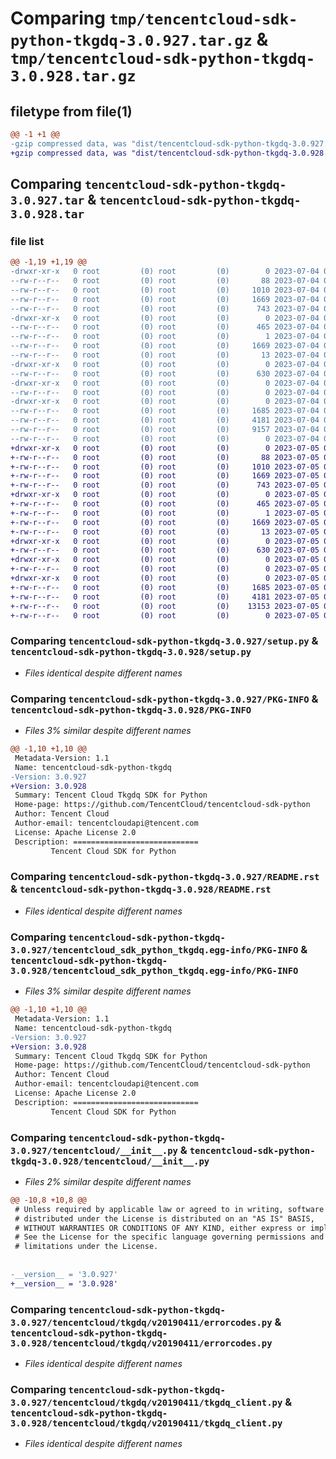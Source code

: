# Comparing `tmp/tencentcloud-sdk-python-tkgdq-3.0.927.tar.gz` & `tmp/tencentcloud-sdk-python-tkgdq-3.0.928.tar.gz`

## filetype from file(1)

```diff
@@ -1 +1 @@
-gzip compressed data, was "dist/tencentcloud-sdk-python-tkgdq-3.0.927.tar", last modified: Tue Jul  4 00:32:17 2023, max compression
+gzip compressed data, was "dist/tencentcloud-sdk-python-tkgdq-3.0.928.tar", last modified: Wed Jul  5 00:36:09 2023, max compression
```

## Comparing `tencentcloud-sdk-python-tkgdq-3.0.927.tar` & `tencentcloud-sdk-python-tkgdq-3.0.928.tar`

### file list

```diff
@@ -1,19 +1,19 @@
-drwxr-xr-x   0 root         (0) root         (0)        0 2023-07-04 00:32:17.000000 tencentcloud-sdk-python-tkgdq-3.0.927/
--rw-r--r--   0 root         (0) root         (0)       88 2023-07-04 00:32:17.000000 tencentcloud-sdk-python-tkgdq-3.0.927/setup.cfg
--rw-r--r--   0 root         (0) root         (0)     1010 2023-07-04 00:32:17.000000 tencentcloud-sdk-python-tkgdq-3.0.927/setup.py
--rw-r--r--   0 root         (0) root         (0)     1669 2023-07-04 00:32:17.000000 tencentcloud-sdk-python-tkgdq-3.0.927/PKG-INFO
--rw-r--r--   0 root         (0) root         (0)      743 2023-07-04 00:32:17.000000 tencentcloud-sdk-python-tkgdq-3.0.927/README.rst
-drwxr-xr-x   0 root         (0) root         (0)        0 2023-07-04 00:32:17.000000 tencentcloud-sdk-python-tkgdq-3.0.927/tencentcloud_sdk_python_tkgdq.egg-info/
--rw-r--r--   0 root         (0) root         (0)      465 2023-07-04 00:32:17.000000 tencentcloud-sdk-python-tkgdq-3.0.927/tencentcloud_sdk_python_tkgdq.egg-info/SOURCES.txt
--rw-r--r--   0 root         (0) root         (0)        1 2023-07-04 00:32:17.000000 tencentcloud-sdk-python-tkgdq-3.0.927/tencentcloud_sdk_python_tkgdq.egg-info/dependency_links.txt
--rw-r--r--   0 root         (0) root         (0)     1669 2023-07-04 00:32:17.000000 tencentcloud-sdk-python-tkgdq-3.0.927/tencentcloud_sdk_python_tkgdq.egg-info/PKG-INFO
--rw-r--r--   0 root         (0) root         (0)       13 2023-07-04 00:32:17.000000 tencentcloud-sdk-python-tkgdq-3.0.927/tencentcloud_sdk_python_tkgdq.egg-info/top_level.txt
-drwxr-xr-x   0 root         (0) root         (0)        0 2023-07-04 00:32:17.000000 tencentcloud-sdk-python-tkgdq-3.0.927/tencentcloud/
--rw-r--r--   0 root         (0) root         (0)      630 2023-07-04 00:32:17.000000 tencentcloud-sdk-python-tkgdq-3.0.927/tencentcloud/__init__.py
-drwxr-xr-x   0 root         (0) root         (0)        0 2023-07-04 00:32:17.000000 tencentcloud-sdk-python-tkgdq-3.0.927/tencentcloud/tkgdq/
--rw-r--r--   0 root         (0) root         (0)        0 2023-07-04 00:32:17.000000 tencentcloud-sdk-python-tkgdq-3.0.927/tencentcloud/tkgdq/__init__.py
-drwxr-xr-x   0 root         (0) root         (0)        0 2023-07-04 00:32:17.000000 tencentcloud-sdk-python-tkgdq-3.0.927/tencentcloud/tkgdq/v20190411/
--rw-r--r--   0 root         (0) root         (0)     1685 2023-07-04 00:32:17.000000 tencentcloud-sdk-python-tkgdq-3.0.927/tencentcloud/tkgdq/v20190411/errorcodes.py
--rw-r--r--   0 root         (0) root         (0)     4181 2023-07-04 00:32:17.000000 tencentcloud-sdk-python-tkgdq-3.0.927/tencentcloud/tkgdq/v20190411/tkgdq_client.py
--rw-r--r--   0 root         (0) root         (0)     9157 2023-07-04 00:32:17.000000 tencentcloud-sdk-python-tkgdq-3.0.927/tencentcloud/tkgdq/v20190411/models.py
--rw-r--r--   0 root         (0) root         (0)        0 2023-07-04 00:32:17.000000 tencentcloud-sdk-python-tkgdq-3.0.927/tencentcloud/tkgdq/v20190411/__init__.py
+drwxr-xr-x   0 root         (0) root         (0)        0 2023-07-05 00:36:09.000000 tencentcloud-sdk-python-tkgdq-3.0.928/
+-rw-r--r--   0 root         (0) root         (0)       88 2023-07-05 00:36:09.000000 tencentcloud-sdk-python-tkgdq-3.0.928/setup.cfg
+-rw-r--r--   0 root         (0) root         (0)     1010 2023-07-05 00:36:09.000000 tencentcloud-sdk-python-tkgdq-3.0.928/setup.py
+-rw-r--r--   0 root         (0) root         (0)     1669 2023-07-05 00:36:09.000000 tencentcloud-sdk-python-tkgdq-3.0.928/PKG-INFO
+-rw-r--r--   0 root         (0) root         (0)      743 2023-07-05 00:36:09.000000 tencentcloud-sdk-python-tkgdq-3.0.928/README.rst
+drwxr-xr-x   0 root         (0) root         (0)        0 2023-07-05 00:36:09.000000 tencentcloud-sdk-python-tkgdq-3.0.928/tencentcloud_sdk_python_tkgdq.egg-info/
+-rw-r--r--   0 root         (0) root         (0)      465 2023-07-05 00:36:09.000000 tencentcloud-sdk-python-tkgdq-3.0.928/tencentcloud_sdk_python_tkgdq.egg-info/SOURCES.txt
+-rw-r--r--   0 root         (0) root         (0)        1 2023-07-05 00:36:09.000000 tencentcloud-sdk-python-tkgdq-3.0.928/tencentcloud_sdk_python_tkgdq.egg-info/dependency_links.txt
+-rw-r--r--   0 root         (0) root         (0)     1669 2023-07-05 00:36:09.000000 tencentcloud-sdk-python-tkgdq-3.0.928/tencentcloud_sdk_python_tkgdq.egg-info/PKG-INFO
+-rw-r--r--   0 root         (0) root         (0)       13 2023-07-05 00:36:09.000000 tencentcloud-sdk-python-tkgdq-3.0.928/tencentcloud_sdk_python_tkgdq.egg-info/top_level.txt
+drwxr-xr-x   0 root         (0) root         (0)        0 2023-07-05 00:36:09.000000 tencentcloud-sdk-python-tkgdq-3.0.928/tencentcloud/
+-rw-r--r--   0 root         (0) root         (0)      630 2023-07-05 00:36:09.000000 tencentcloud-sdk-python-tkgdq-3.0.928/tencentcloud/__init__.py
+drwxr-xr-x   0 root         (0) root         (0)        0 2023-07-05 00:36:09.000000 tencentcloud-sdk-python-tkgdq-3.0.928/tencentcloud/tkgdq/
+-rw-r--r--   0 root         (0) root         (0)        0 2023-07-05 00:36:09.000000 tencentcloud-sdk-python-tkgdq-3.0.928/tencentcloud/tkgdq/__init__.py
+drwxr-xr-x   0 root         (0) root         (0)        0 2023-07-05 00:36:09.000000 tencentcloud-sdk-python-tkgdq-3.0.928/tencentcloud/tkgdq/v20190411/
+-rw-r--r--   0 root         (0) root         (0)     1685 2023-07-05 00:36:09.000000 tencentcloud-sdk-python-tkgdq-3.0.928/tencentcloud/tkgdq/v20190411/errorcodes.py
+-rw-r--r--   0 root         (0) root         (0)     4181 2023-07-05 00:36:09.000000 tencentcloud-sdk-python-tkgdq-3.0.928/tencentcloud/tkgdq/v20190411/tkgdq_client.py
+-rw-r--r--   0 root         (0) root         (0)    13153 2023-07-05 00:36:09.000000 tencentcloud-sdk-python-tkgdq-3.0.928/tencentcloud/tkgdq/v20190411/models.py
+-rw-r--r--   0 root         (0) root         (0)        0 2023-07-05 00:36:09.000000 tencentcloud-sdk-python-tkgdq-3.0.928/tencentcloud/tkgdq/v20190411/__init__.py
```

### Comparing `tencentcloud-sdk-python-tkgdq-3.0.927/setup.py` & `tencentcloud-sdk-python-tkgdq-3.0.928/setup.py`

 * *Files identical despite different names*

### Comparing `tencentcloud-sdk-python-tkgdq-3.0.927/PKG-INFO` & `tencentcloud-sdk-python-tkgdq-3.0.928/PKG-INFO`

 * *Files 3% similar despite different names*

```diff
@@ -1,10 +1,10 @@
 Metadata-Version: 1.1
 Name: tencentcloud-sdk-python-tkgdq
-Version: 3.0.927
+Version: 3.0.928
 Summary: Tencent Cloud Tkgdq SDK for Python
 Home-page: https://github.com/TencentCloud/tencentcloud-sdk-python
 Author: Tencent Cloud
 Author-email: tencentcloudapi@tencent.com
 License: Apache License 2.0
 Description: ============================
         Tencent Cloud SDK for Python
```

### Comparing `tencentcloud-sdk-python-tkgdq-3.0.927/README.rst` & `tencentcloud-sdk-python-tkgdq-3.0.928/README.rst`

 * *Files identical despite different names*

### Comparing `tencentcloud-sdk-python-tkgdq-3.0.927/tencentcloud_sdk_python_tkgdq.egg-info/PKG-INFO` & `tencentcloud-sdk-python-tkgdq-3.0.928/tencentcloud_sdk_python_tkgdq.egg-info/PKG-INFO`

 * *Files 3% similar despite different names*

```diff
@@ -1,10 +1,10 @@
 Metadata-Version: 1.1
 Name: tencentcloud-sdk-python-tkgdq
-Version: 3.0.927
+Version: 3.0.928
 Summary: Tencent Cloud Tkgdq SDK for Python
 Home-page: https://github.com/TencentCloud/tencentcloud-sdk-python
 Author: Tencent Cloud
 Author-email: tencentcloudapi@tencent.com
 License: Apache License 2.0
 Description: ============================
         Tencent Cloud SDK for Python
```

### Comparing `tencentcloud-sdk-python-tkgdq-3.0.927/tencentcloud/__init__.py` & `tencentcloud-sdk-python-tkgdq-3.0.928/tencentcloud/__init__.py`

 * *Files 2% similar despite different names*

```diff
@@ -10,8 +10,8 @@
 # Unless required by applicable law or agreed to in writing, software
 # distributed under the License is distributed on an "AS IS" BASIS,
 # WITHOUT WARRANTIES OR CONDITIONS OF ANY KIND, either express or implied.
 # See the License for the specific language governing permissions and
 # limitations under the License.
 
 
-__version__ = '3.0.927'
+__version__ = '3.0.928'
```

### Comparing `tencentcloud-sdk-python-tkgdq-3.0.927/tencentcloud/tkgdq/v20190411/errorcodes.py` & `tencentcloud-sdk-python-tkgdq-3.0.928/tencentcloud/tkgdq/v20190411/errorcodes.py`

 * *Files identical despite different names*

### Comparing `tencentcloud-sdk-python-tkgdq-3.0.927/tencentcloud/tkgdq/v20190411/tkgdq_client.py` & `tencentcloud-sdk-python-tkgdq-3.0.928/tencentcloud/tkgdq/v20190411/tkgdq_client.py`

 * *Files identical despite different names*

